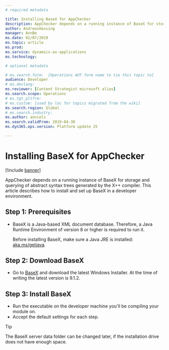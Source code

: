 ```yaml
---
# required metadata

title: Installing BaseX for AppChecker
description: AppChecker depends on a running instance of BaseX for storage and querying of ASTs generated by the X++ compiler. This article describes how to install and set up BaseX in a developer environment.
author: AndreasHassing
manager: AnnBe
ms.date: 02/07/2019
ms.topic: article
ms.prod: 
ms.service: dynamics-ax-applications
ms.technology: 

# optional metadata

# ms.search.form:  [Operations AOT form name to tie this topic to]
audience: Developer
# ms.devlang: 
ms.reviewer: [Content Strategist microsoft alias]
ms.search.scope: Operations
# ms.tgt_pltfrm: 
# ms.custom: [used by loc for topics migrated from the wiki]
ms.search.region: Global
# ms.search.industry: 
ms.author: anniels
ms.search.validFrom: 2019-04-30
ms.dyn365.ops.version: Platform update 25

---
```


# Installing BaseX for AppChecker

[!include [banner](../includes/banner.md)]

AppChecker depends on a running instance of BaseX for storage and querying of abstract syntax trees generated by the X++ compiler. This article describes how to install and set up BaseX in a developer environment.

## Step 1: Prerequisites

* BaseX is a Java-based XML document database. Therefore, a Java Runtime Environment of version 8 or higher is required to run it.

  Before installing BaseX, make sure a Java JRE is installed: [aka.ms/getjava](https://aka.ms/getjava).

## Step 2: Download BaseX

* Go to [BaseX](http://basex.org/download/) and download the latest Windows Installer. At the time of writing the latest version is 9.1.2.

## Step 3: Install BaseX

* Run the executable on the developer machine you'll be compiling your module on.
* Accept the default settings for each step.

> [!TIP]
> The BaseX server data folder can be changed later, if the installation drive does not have enough space.


